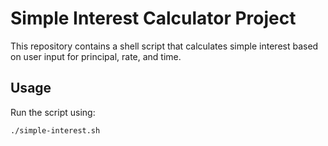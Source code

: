 # Simple Interest Calculator Project

This repository contains a shell script that calculates simple interest based on user input for principal, rate, and time.

## Usage
Run the script using:
```bash
./simple-interest.sh
